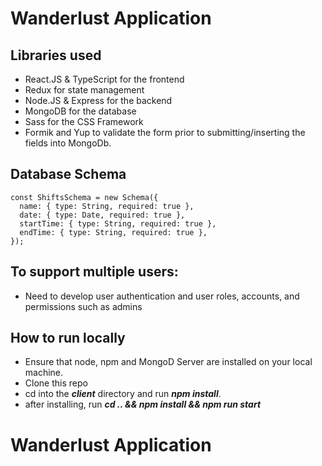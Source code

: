 # Wanderlust Application

## Libraries used
* React.JS & TypeScript for the frontend
* Redux for state management
* Node.JS & Express for the backend
* MongoDB for the database
* Sass for the CSS Framework
* Formik and Yup to validate the form prior to submitting/inserting the fields into MongoDb.

## Database Schema

```
const ShiftsSchema = new Schema({
  name: { type: String, required: true },
  date: { type: Date, required: true },
  startTime: { type: String, required: true },
  endTime: { type: String, required: true },
});

```

## To support multiple users:
* Need to develop user authentication and user roles, accounts, and permissions such as admins

## How to run locally
* Ensure that node, npm and MongoD Server are installed on your local machine.
* Clone this repo
* cd into the ***client*** directory and run ***npm install***.
* after installing, run ***cd .. && npm install && npm run start***

# Wanderlust Application
